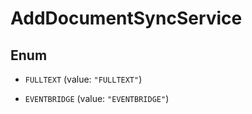 

# AddDocumentSyncService

## Enum


* `FULLTEXT` (value: `"FULLTEXT"`)

* `EVENTBRIDGE` (value: `"EVENTBRIDGE"`)



